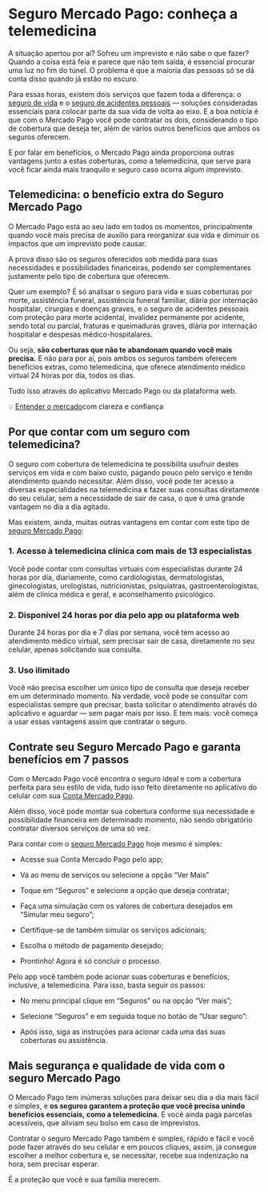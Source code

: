# Seguro Mercado Pago: conheça a telemedicina

A situação apertou por aí? Sofreu um imprevisto e não sabe o que fazer? Quando a coisa está feia e parece que não tem saída, é essencial procurar uma luz no fim do túnel. O problema é que a maioria das pessoas só se dá conta disso quando já estão no escuro.

Para essas horas, existem dois serviços que fazem toda a diferença: o [seguro de vida](https://meubolso.mercadopago.com.br/seguro-de-vida-mercado-pago) e o [seguro de acidentes pessoais](https://meubolso.mercadopago.com.br/seguro-de-acidentes-pessoais-mercado-pago) — soluções consideradas essenciais para colocar parte da sua vida de volta ao eixo. E a boa notícia é que com o Mercado Pago você pode contratar os dois, considerando o tipo de cobertura que deseja ter, além de vários outros benefícios que ambos os seguros oferecem.

E por falar em benefícios, o Mercado Pago ainda proporciona outras vantagens junto a estas coberturas, como a telemedicina, que serve para você ficar ainda mais tranquilo e seguro caso ocorra algum imprevisto.

## Telemedicina: o benefício extra do Seguro Mercado Pago

O Mercado Pago está ao seu lado em todos os momentos, principalmente quando você mais precisa de auxílio para reorganizar sua vida e diminuir os impactos que um imprevisto pode causar.

A prova disso são os seguros oferecidos sob medida para suas necessidades e possibilidades financeiras, podendo ser complementares justamente pelo tipo de cobertura que oferecem.

Quer um exemplo? É só analisar o seguro para vida e suas coberturas por morte, assistência funeral, assistência funeral familiar, diária por internação hospitalar, cirurgias e doenças graves, e o seguro de acidentes pessoais com proteção para morte acidental, invalidez permanente por acidente, sendo total ou parcial, fraturas e queimaduras graves, diária por internação hospitalar e despesas médico-hospitalares.

Ou seja, **são coberturas que não te abandonam quando você mais precisa.** E não para por aí, pois ambos os seguros também oferecem benefícios extras, como telemedicina, que oferece atendimento médico virtual 24 horas por dia, todos os dias.

Tudo isso através do aplicativo Mercado Pago ou da plataforma web.

💡 [Entender o mercado](https://meubolso.mercadopago.com.br/guia-para-entender-o-mercado)com clareza e confiança

## Por que contar com um seguro com telemedicina?

O seguro com cobertura de telemedicina te possibilita usufruir destes serviços em vida e com baixo custo, pagando pouco pelo serviço e tendo atendimento quando necessitar. Além disso, você pode ter acesso a diversas especialidades na telemedicina e fazer suas consultas diretamente do seu celular, sem a necessidade de sair de casa, o que é uma grande vantagem no dia a dia agitado.

Mas existem, ainda, muitas outras vantagens em contar com este tipo de [seguro Mercado Pago](https://meubolso.mercadopago.com.br/vantagens-seguros-mercado-pago):

### 1. Acesso à telemedicina clínica com mais de 13 especialistas

Você pode contar com consultas virtuais com especialistas durante 24 horas por dia, diariamente, como cardiologistas, dermatologistas, ginecologistas, urologistas, nutricionistas, psiquiatras, gastroenterologistas, além de clínica médica e geral, e aconselhamento psicológico.

### 2. Disponível 24 horas por dia pelo app ou plataforma web

Durante 24 horas por dia e 7 dias por semana, você tem acesso ao atendimento médico virtual, sem precisar sair de casa, diretamente no seu celular, apenas solicitando sua consulta.

### 3. Uso ilimitado

Você não precisa escolher um único tipo de consulta que deseja receber em um determinado momento. Na verdade, você pode se consultar com especialistas sempre que precisar, basta solicitar o atendimento através do aplicativo e aguardar — sem pagar mais por isso. E tem mais: você começa a usar essas vantagens assim que contratar o seguro.

## Contrate seu Seguro Mercado Pago e garanta benefícios em 7 passos

Com o Mercado Pago você encontra o seguro ideal e com a cobertura perfeita para seu estilo de vida, tudo isso feito diretamente no aplicativo do celular com sua [Conta Mercado Pago](https://meubolso.mercadopago.com.br/tudo-o-que-voce-precisa-saber-sobre-a-conta-mercado-pago).

Além disso, você pode montar sua cobertura conforme sua necessidade e possibilidade financeira em determinado momento, não sendo obrigatório contratar diversos serviços de uma só vez.

Para contar com o [seguro Mercado Pago](https://meubolso.mercadopago.com.br/vantagens-em-ter-seguro-de-vida-e-acidentes-pessoais) hoje mesmo é simples:

- Acesse sua Conta Mercado Pago pelo app;

- Vá ao menu de serviços ou selecione a opção “Ver Mais”

- Toque em “Seguros” e selecione a opção que deseja contratar;

- Faça uma simulação com os valores de cobertura desejados em “Simular meu seguro”;

- Certifique-se de também simular os serviços adicionais;

- Escolha o método de pagamento desejado;

- Prontinho! Agora é só concluir o processo.

Pelo app você também pode acionar suas coberturas e benefícios, inclusive, a telemedicina. Para isso, basta seguir os passos:

- No menu principal clique em “Seguros” ou na opção “Ver mais”;

- Selecione “Seguros" e em seguida toque no botão de “Usar seguro”:

- Após isso, siga as instruções para acionar cada uma das suas coberturas ou assistência.

## Mais segurança e qualidade de vida com o seguro Mercado Pago

O Mercado Pago tem inúmeras soluções para deixar seu dia a dia mais fácil e simples, e **os seguros garantem a proteção que você precisa unindo benefícios essenciais, como a telemedicina.** E você ainda paga parcelas acessíveis, que aliviam seu bolso em caso de imprevistos.

Contratar o seguro Mercado Pago também é simples, rápido e fácil e você pode fazer através do seu celular e em poucos cliques, assim, já consegue escolher a melhor cobertura e, se necessitar, recebe sua indenização na hora, sem precisar esperar.

É a proteção que você e sua família merecem.